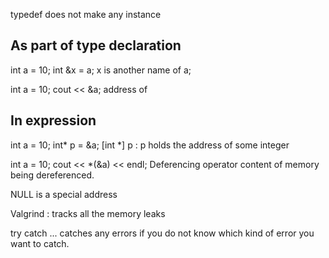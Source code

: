 typedef does not make any instance


## As part of type declaration
 
int a = 10;
int &x = a;
x is     another name of a;

int a = 10;
cout << &a;
address of 


## In expression

int a = 10;
int* p = &a;
[int *] p : p holds the address of some integer


int a = 10;
cout << *(&a) << endl;
Deferencing operator
content of memory being dereferenced. 

NULL is a special address

Valgrind : tracks all the memory leaks

try catch ... catches any errors if you do not know which kind of error you want to catch.
